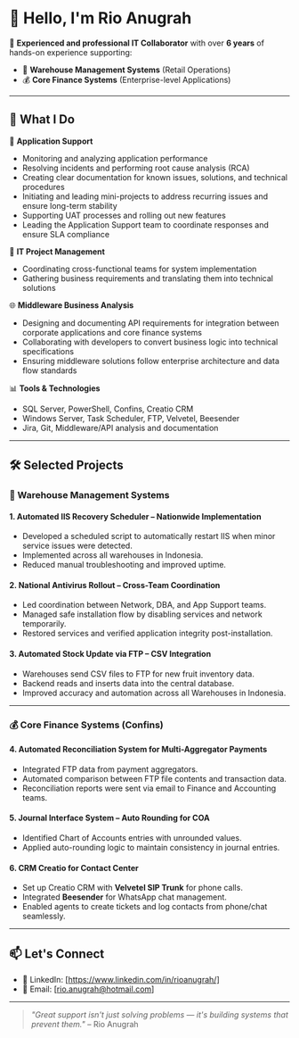 # 👋 Hello, I'm Rio Anugrah

🎯 **Experienced and professional IT Collaborator** with over **6 years** of hands-on experience supporting:
- 🏪 **Warehouse Management Systems** (Retail Operations)
- 💰 **Core Finance Systems** (Enterprise-level Applications)

---

## 💼 What I Do

🔧 **Application Support**
- Monitoring and analyzing application performance
- Resolving incidents and performing root cause analysis (RCA)
- Creating clear documentation for known issues, solutions, and technical procedures
- Initiating and leading mini-projects to address recurring issues and ensure long-term stability
- Supporting UAT processes and rolling out new features
- Leading the Application Support team to coordinate responses and ensure SLA compliance

🧩 **IT Project Management**
- Coordinating cross-functional teams for system implementation
- Gathering business requirements and translating them into technical solutions

🌐 **Middleware Business Analysis**
- Designing and documenting API requirements for integration between corporate applications and core finance systems
- Collaborating with developers to convert business logic into technical specifications
- Ensuring middleware solutions follow enterprise architecture and data flow standards

📊 **Tools & Technologies**
- SQL Server, PowerShell, Confins, Creatio CRM
- Windows Server, Task Scheduler, FTP, Velvetel, Beesender
- Jira, Git, Middleware/API analysis and documentation

---

## 🛠️ Selected Projects

### 🚚 Warehouse Management Systems

#### 1. Automated IIS Recovery Scheduler – Nationwide Implementation
- Developed a scheduled script to automatically restart IIS when minor service issues were detected.
- Implemented across all warehouses in Indonesia.
- Reduced manual troubleshooting and improved uptime.

#### 2. National Antivirus Rollout – Cross-Team Coordination
- Led coordination between Network, DBA, and App Support teams.
- Managed safe installation flow by disabling services and network temporarily.
- Restored services and verified application integrity post-installation.

#### 3. Automated Stock Update via FTP – CSV Integration
- Warehouses send CSV files to FTP for new fruit inventory data.
- Backend reads and inserts data into the central database.
- Improved accuracy and automation across all Warehouses in Indonesia.

---

### 💰 Core Finance Systems (Confins)

#### 4. Automated Reconciliation System for Multi-Aggregator Payments
- Integrated FTP data from payment aggregators.
- Automated comparison between FTP file contents and transaction data.
- Reconciliation reports were sent via email to Finance and Accounting teams.

#### 5. Journal Interface System – Auto Rounding for COA
- Identified Chart of Accounts entries with unrounded values.
- Applied auto-rounding logic to maintain consistency in journal entries.

#### 6. CRM Creatio for Contact Center
- Set up Creatio CRM with **Velvetel SIP Trunk** for phone calls.
- Integrated **Beesender** for WhatsApp chat management.
- Enabled agents to create tickets and log contacts from phone/chat seamlessly.

---

## 📫 Let's Connect

- 💼 LinkedIn: [https://www.linkedin.com/in/rioanugrah/]
- 📧 Email: [rio.anugrah@hotmail.com]

---

> _"Great support isn't just solving problems — it's building systems that prevent them."_ – Rio Anugrah
